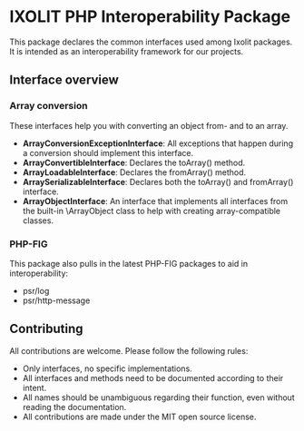 # IXOLIT PHP Interoperability Package

This package declares the common interfaces used among Ixolit packages. It is intended as an interoperability framework
for our projects.

## Interface overview

### Array conversion

These interfaces help you with converting an object from- and to an array.

- **ArrayConversionExceptionInterface**: All exceptions that happen during a conversion should implement this interface.
- **ArrayConvertibleInterface**: Declares the toArray() method.
- **ArrayLoadableInterface**: Declares the fromArray() method.
- **ArraySerializableInterface**: Declares both the toArray() and fromArray() interface.
- **ArrayObjectInterface**: An interface that implements all interfaces from the built-in \ArrayObject class to help 
  with creating array-compatible classes.

### PHP-FIG

This package also pulls in the latest PHP-FIG packages to aid in interoperability:

- psr/log
- psr/http-message

## Contributing

All contributions are welcome. Please follow the following rules:

- Only interfaces, no specific implementations.
- All interfaces and methods need to be documented according to their intent.
- All names should be unambiguous regarding their function, even without reading the documentation.
- All contributions are made under the MIT open source license.
